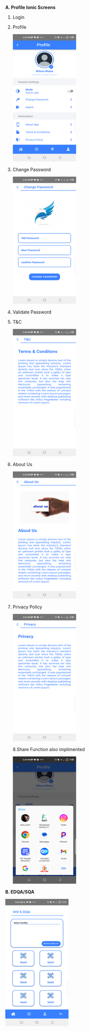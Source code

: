 **A. Profile Ionic Screens**
   1. Login
   2. Profile

      <img src="https://github.com/Willie-theBeastMutua/IonicScreens/blob/main/Screenshots/Screenshot_20240117-143401.png" width="200" height="400" />
   
   3. Change Password

      <img src="https://github.com/Willie-theBeastMutua/IonicScreens/blob/main/Screenshots/Screenshot_20240117-143347.png" width="200" height="400" />

   4. Validate Password
   5. T&C

      <img src="https://github.com/Willie-theBeastMutua/IonicScreens/blob/main/Screenshots/Screenshot_20240117-143407.png" width="200" height="400" />

   6. About Us
   
      <img src="https://github.com/Willie-theBeastMutua/IonicScreens/blob/main/Screenshots/Screenshot_20240117-143355.png" width="200" height="400" />

   7. Privacy Policy

      <img src="https://github.com/Willie-theBeastMutua/IonicScreens/blob/main/Screenshots/Screenshot_20240117-143415.png" width="200" height="400" />

      8.Share Function also implimented
   
         <img src="https://github.com/Willie-theBeastMutua/IonicScreens/blob/main/Screenshots/Screenshot_20240117-143425.png" width="200" height="400"/>


**B. EDQA/SQA**

<img src="https://github.com/Willie-theBeastMutua/IonicScreens/blob/main/Screenshots/Screenshot_20240111-095433.png" width="200" height="400" />



